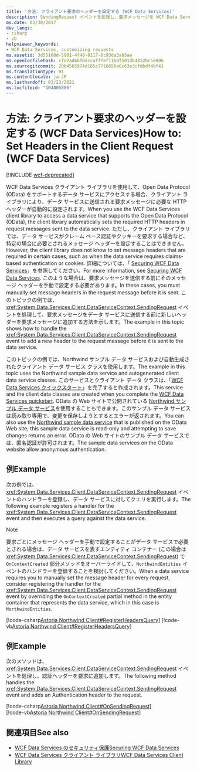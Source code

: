 ```yaml
---
title: '方法: クライアント要求のヘッダーを設定する (WCF Data Services)'
description: SendingRequest イベントを処理し、要求メッセージを WCF Data Services のデータ サービスに送信する前に新しいヘッダーを要求メッセージに追加する方法について説明します。
ms.date: 03/30/2017
dev_langs:
- csharp
- vb
helpviewer_keywords:
- WCF Data Services, customizing requests
ms.assetid: 3d55168d-5901-4f48-8117-6c93da3ab5ae
ms.openlocfilehash: cfd2adbbf0dccafffef11b0f501db4832bc5e006
ms.sourcegitcommit: 20b4565974d185c7716656a6c63e3cfdbdf4bf41
ms.translationtype: HT
ms.contentlocale: ja-JP
ms.lasthandoff: 03/23/2021
ms.locfileid: "104805806"
---
```

# <a name="how-to-set-headers-in-the-client-request-wcf-data-services"></a><span data-ttu-id="ea7ed-103">方法: クライアント要求のヘッダーを設定する (WCF Data Services)</span><span class="sxs-lookup"><span data-stu-id="ea7ed-103">How to: Set Headers in the Client Request (WCF Data Services)</span></span>

[!INCLUDE [wcf-deprecated](~/includes/wcf-deprecated.md)]

<span data-ttu-id="ea7ed-104">WCF Data Services クライアント ライブラリを使用して、Open Data Protocol (OData) をサポートするデータ サービスにアクセスする場合、クライアント ライブラリにより、データ サービスに送信される要求メッセージに必要な HTTP ヘッダーが自動的に設定されます。</span><span class="sxs-lookup"><span data-stu-id="ea7ed-104">When you use the WCF Data Services client library to access a data service that supports the Open Data Protocol (OData), the client library automatically sets the required HTTP headers in request messages sent to the data service.</span></span> <span data-ttu-id="ea7ed-105">ただし、クライアント ライブラリでは、データ サービスがクレーム ベース認証やクッキーを要求する場合など、特定の場合に必要とされるメッセージ ヘッダーを設定することはできません。</span><span class="sxs-lookup"><span data-stu-id="ea7ed-105">However, the client library does not know to set message headers that are required in certain cases, such as when the data service requires claims-based authentication or cookies.</span></span> <span data-ttu-id="ea7ed-106">詳細については、「 [Securing WCF Data Services](securing-wcf-data-services.md#clientAuthentication)」を参照してください。</span><span class="sxs-lookup"><span data-stu-id="ea7ed-106">For more information, see [Securing WCF Data Services](securing-wcf-data-services.md#clientAuthentication).</span></span> <span data-ttu-id="ea7ed-107">このような場合は、要求メッセージを送信する前にそのメッセージ ヘッダーを手動で設定する必要があります。</span><span class="sxs-lookup"><span data-stu-id="ea7ed-107">In these cases, you must manually set message headers in the request message before it is sent.</span></span> <span data-ttu-id="ea7ed-108">このトピックの例では、<xref:System.Data.Services.Client.DataServiceContext.SendingRequest> イベントを処理して、要求メッセージをデータ サービスに送信する前に新しいヘッダーを要求メッセージに追加する方法を示します。</span><span class="sxs-lookup"><span data-stu-id="ea7ed-108">The example in this topic shows how to handle the <xref:System.Data.Services.Client.DataServiceContext.SendingRequest> event to add a new header to the request message before it is sent to the data service.</span></span>  
  
 <span data-ttu-id="ea7ed-109">このトピックの例では、Northwind サンプル データ サービスおよび自動生成されたクライアント データ サービス クラスを使用します。</span><span class="sxs-lookup"><span data-stu-id="ea7ed-109">The example in this topic uses the Northwind sample data service and autogenerated client data service classes.</span></span> <span data-ttu-id="ea7ed-110">このサービスとクライアント データ クラスは、「[WCF Data Services クイックスタート](quickstart-wcf-data-services.md)」を完了すると作成されます。</span><span class="sxs-lookup"><span data-stu-id="ea7ed-110">This service and the client data classes are created when you complete the [WCF Data Services quickstart](quickstart-wcf-data-services.md).</span></span> <span data-ttu-id="ea7ed-111">OData の Web サイトで公開されている [Northwind サンプル データ サービス](https://services.odata.org/Northwind/Northwind.svc/)を使用することもできます。このサンプル データ サービスは読み取り専用で、変更を保存しようとするとエラーが返されます。</span><span class="sxs-lookup"><span data-stu-id="ea7ed-111">You can also use the [Northwind sample data service](https://services.odata.org/Northwind/Northwind.svc/) that is published on the OData Web site; this sample data service is read-only and attempting to save changes returns an error.</span></span> <span data-ttu-id="ea7ed-112">OData の Web サイトのサンプル データ サービスでは、匿名認証が許可されます。</span><span class="sxs-lookup"><span data-stu-id="ea7ed-112">The sample data services on the OData website allow anonymous authentication.</span></span>  
  
## <a name="example"></a><span data-ttu-id="ea7ed-113">例</span><span class="sxs-lookup"><span data-stu-id="ea7ed-113">Example</span></span>  

 <span data-ttu-id="ea7ed-114">次の例では、<xref:System.Data.Services.Client.DataServiceContext.SendingRequest> イベントのハンドラーを登録し、データ サービスに対してクエリを実行します。</span><span class="sxs-lookup"><span data-stu-id="ea7ed-114">The following example registers a handler for the <xref:System.Data.Services.Client.DataServiceContext.SendingRequest> event and then executes a query against the data service.</span></span>  
  
> [!NOTE]
> <span data-ttu-id="ea7ed-115">要求ごとにメッセージ ヘッダーを手動で設定することがデータ サービスで必要とされる場合は、データ サービスを表すエンティティ コンテナー (この場合は <xref:System.Data.Services.Client.DataServiceContext.SendingRequest>) で `OnContextCreated` 部分メソッドをオーバーライドして、`NorthwindEntities` イベントのハンドラーを登録することを検討してください。</span><span class="sxs-lookup"><span data-stu-id="ea7ed-115">When a data service requires you to manually set the message header for every request, consider registering the handler for the <xref:System.Data.Services.Client.DataServiceContext.SendingRequest> event by overriding the `OnContextCreated` partial method in the entity container that represents the data service, which in this case is `NorthwindEntities`.</span></span>  
  
[!code-csharp[Astoria Northwind Client#RegisterHeadersQuery](../../../../samples/snippets/csharp/VS_Snippets_Misc/astoria_northwind_client/cs/source.cs#registerheadersquery)]
[!code-vb[Astoria Northwind Client#RegisterHeadersQuery](../../../../samples/snippets/visualbasic/VS_Snippets_Misc/astoria_northwind_client/vb/source.vb#registerheadersquery)]
  
## <a name="example"></a><span data-ttu-id="ea7ed-116">例</span><span class="sxs-lookup"><span data-stu-id="ea7ed-116">Example</span></span>  

 <span data-ttu-id="ea7ed-117">次のメソッドは、<xref:System.Data.Services.Client.DataServiceContext.SendingRequest> イベントを処理し、認証ヘッダーを要求に追加します。</span><span class="sxs-lookup"><span data-stu-id="ea7ed-117">The following method handles the <xref:System.Data.Services.Client.DataServiceContext.SendingRequest> event and adds an Authentication header to the request.</span></span>  
  
 [!code-csharp[Astoria Northwind Client#OnSendingRequest](../../../../samples/snippets/csharp/VS_Snippets_Misc/astoria_northwind_client/cs/source.cs#onsendingrequest)]  
 [!code-vb[Astoria Northwind Client#OnSendingRequest](../../../../samples/snippets/visualbasic/VS_Snippets_Misc/astoria_northwind_client/vb/source.vb#onsendingrequest)]  
  
## <a name="see-also"></a><span data-ttu-id="ea7ed-118">関連項目</span><span class="sxs-lookup"><span data-stu-id="ea7ed-118">See also</span></span>

- [<span data-ttu-id="ea7ed-119">WCF Data Services のセキュリティ保護</span><span class="sxs-lookup"><span data-stu-id="ea7ed-119">Securing WCF Data Services</span></span>](securing-wcf-data-services.md)
- [<span data-ttu-id="ea7ed-120">WCF Data Services クライアント ライブラリ</span><span class="sxs-lookup"><span data-stu-id="ea7ed-120">WCF Data Services Client Library</span></span>](wcf-data-services-client-library.md)

